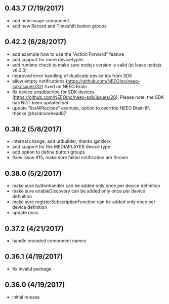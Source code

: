 ## 0.43.7 (7/19/2017)

- add new image component
- add new Record and Timeshift button groups

## 0.42.2 (6/28/2017)
- add example how to use the "Action Forward" feature
- add support for more devicetypes
- add runtime check to make sure nodejs version is valid (at lease nodejs v6.0.0)
- improved error handling of duplicate device ids from SDK
- allow empty notifications (https://github.com/NEEOInc/neeo-sdk/issues/32) fixed on NEEO Brain
- fix device unsubscribe for SDK devices (https://github.com/NEEOInc/neeo-sdk/issues/26). Please note, the SDK has NOT been updated yet
- update "listAllRecipes" example, option to override NEEO Brain IP, thanks @hardcorehead87

## 0.38.2 (5/8/2017)
- internal change, add urlbuilder, thanks @nklerk
- add support for the MEDIAPLAYER device type
- add option to define button groups
- fixes issue #15, make sure failed notification are thrown

## 0.38.0 (5/2/2017)
- make sure buttonhandler can be added only once per device definition
- make sure enableDiscovery can be added only once per device definition
- make sure registerSubscriptionFunction can be added only once per device definition
- update docs

## 0.37.2 (4/21/2017)
- handle encoded component names

## 0.36.1 (4/19/2017)
- fix invalid package

## 0.36.0 (4/19/2017)
- initial release
